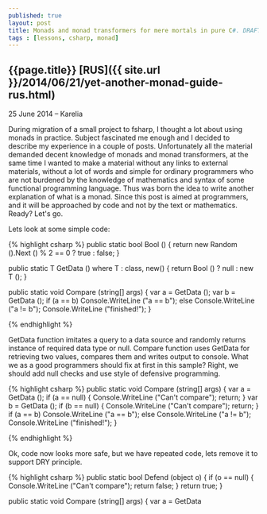 ```yaml
---
published: true
layout: post
title: Monads and monad transformers for mere mortals in pure C#. DRAFT
tags : [lessons, csharp, monad]
---
```


## {{page.title}} [RUS]({{ site.url }}/2014/06/21/yet-another-monad-guide-rus.html)

<p class="meta">25 June 2014 &#8211; Karelia</p>

During migration of a small project to fsharp, I thought a lot about using monads in practice. Subject fascinated me enough and I decided to describe my experience in a couple of posts. Unfortunately all the material demanded decent knowledge of monads and monad transformers, at the same time I wanted to make a material without any links to external materials, without a lot of words and simple for ordinary programmers who are not burdened by the knowledge of mathematics and  syntax of some functional programming language. Thus was born the idea to write another explanation of what is a monad. Since this post is aimed at programmers, and it will be approached by code and not by the text or mathematics. Ready? Let's go.

Lets look at some simple code:

{% highlight csharp %}
public static bool Bool ()
{
	return new Random ().Next () % 2 == 0 ? true : false;
}

public static T GetData<T> () 
	where T : class, new()
{
	return Bool () ? null : new T ();
}

public static void Compare (string[] args)
{
	var a = GetData<Object> ();
	var b = GetData<Object> ();
	if (a == b)
		Console.WriteLine ("a == b");
	else
		Console.WriteLine ("a != b");
	Console.WriteLine ("finished!");
}

{% endhighlight %}

GetData function imitates a query to a data source and randomly returns instance of required data type or null. Compare function uses GetData for retrieving two values, compares them and writes output to console. What we as a good programmers should fix at first in this sample? Right, we should add null checks and use style of defensive programming.

{% highlight csharp %}
public static void Compare (string[] args)
{
	var a = GetData<Object> ();
	if (a == null) {
		Console.WriteLine ("Can't compare");
		return;
	}
	var b = GetData<Object> ();
	if (b == null) {
		Console.WriteLine ("Can't compare");
		return;
	}
	if (a == b)
		Console.WriteLine ("a == b");
	else
		Console.WriteLine ("a != b");
	Console.WriteLine ("finished!");
}

{% endhighlight %}

Ok, code now looks more safe, but we have repeated code, lets remove it to support DRY principle.

{% highlight csharp %}
public static bool Defend (object o)
{
	if (o == null) {
		Console.WriteLine ("Can't compare");
		return false;
	}
	return true;
}

public static void Compare (string[] args)
{
	var a = GetData<Object> ();
	if (Defend (a))
		return;
	var b = GetData<Object> ();
	if (Defend (b))
		return;
	if (a == b)
		Console.WriteLine ("a == b");
	else
		Console.WriteLine ("a != b");
	Console.WriteLine ("finished!");
}
{% endhighlight %}

Looks better, but anyway we must add if check for every GetData invocation. Lets move if check into Defend function.

{% highlight csharp %}
public static string Defend (object a, Func<object, string> f)
{
	return a == null ? "Can't compare" : f (a);
}

public static void Compare (string[] args)
{
	var res = Defend (GetData<Object> (), 
		          (a) => Defend (GetData<Object> (), 
			          (b) => a == b ? "a == b" : "a != b"));

	Console.WriteLine (res);
	Console.WriteLine ("finished!");
}
{% endhighlight %}

Just perfect, but we have a problem in case of using some other type, for example class Test. During execution it will be downcasted to System.Object and we will not be able to use its members. 

{% highlight csharp %}
class Test
{
	public Test ()
	{

	}
	public string Text(){
		return "test";
	}

}
public static void Test(){
	Defend2(new Test(), a=>a.Text());
	// System.Object does not contain a defenition for Text
}
{% endhighlight %}
We can avoid this problem with generic parameters. 
{% highlight csharp %}
public static T Defend<T> (T a, Func<T, T> f)
	where T: class//applied only for TA which can be null
{
	return a == null ? "Can't compare" : f (a);
}
{% endhighlight %}
New problem, we are trying to return a type string instead of a type Test. And what to do? Lets create some type which could store some value or error string.
{% highlight csharp %}
public class Check<T> where T : class
{
	public Check (String errorMessage)
	{
		IsFailed = true;
		FailMesssage = errorMessage;
	}

	public Check (T val)
	{
		Value = val;
	}

	public bool IsFailed {
		get;
		private set;
	}

	public string FailMesssage {
		get;
		private set;
	}

	public T Value {
		get;
		private set;
	}

	public override string ToString ()
	{
		return string.Format (
			"[Check: IsFailed={0}, FailMesssage={1}, Value={2}]",
			 IsFailed, 
			 FailMesssage, 
			 Value);
	}
}

public static Check<TB> Defend<TA,TB> (TA a, Func<TA, TB> f)
			where TA : class
			where TB : class//applied only for TB and TA which can be null
{
	return a == null 
		? new Check<TB> ("Can't compare") 
		: new Check<TB> (f (a));
}
{% endhighlight %}
Looks beautiful. In action:
{% highlight csharp %}
public static void Compare (string[] args)
{
	//expected Check<Test> but Check<Check<Test>>
	Check<Test> res = Defend (GetData<Test> (),
		a => Defend (GetData<Test> (),
			          b => a == b ? a : b));

	Console.WriteLine (res);
	Console.WriteLine ("finished!\n");
}
{% endhighlight %}
Problem again, our code returns Check< Check< T > > instead of Check< T > and it is not very good. We will change our code to avoid this problem.
{% highlight csharp %}
public class Check<T>
	where T : class
{
	private Check (T val)
	{
		Value = val;
	}

	public static Check<T> Success (T val)
	{
		return new Check<T> (val){ IsFailed = false };
	}

	public static Check<T> Fail ()
	{
		return new Check<T> (null){ IsFailed = true };
	}

	public bool IsFailed {
		get;
		private set;
	}

	public T Value {
		get;
		private set;
	}

	public override string ToString ()
	{
		return string.Format (
			"[Check: IsFailed={0}, Value={2}]", 
			IsFailed, 
			Value);
	}
}

public static Check<TB> Defend<TA,TB> (Check<TA> a, Func<TA, Check<TB>> f)
	where TA : class//applied only for TA which can be null
	where TB : class//applied only for TB which can be null
{
	return a.IsFailed ? Check<TB>.Fail () : f (a.Value);
}

public static Func<Check<T>> Lift<T> (Func<T> f)
	where T : class
{
	return () => {
		var res = f ();
		return res == null ? Check<T>.Fail () : Check<T>.Success (res);
	};
}
{% endhighlight %}
Now null check test lives in a Lift function. And the main task of the function is to wrap any function which returns T into function which returns Check<T>. Problem solved. We can think about it in this way: we have some functions and our function Defend. But to use them together we need to adapt all used functions to Defent function. And this is main purpose of the lift function. 
{% highlight csharp %}
public static void Compare (string[] args)
{
	var getData = Lift<Test> (GetData<Test>);
	Check<Test> res = Defend<Test,Test> (getData (),
		                   a => Defend<Test,Test> (getData (),
			                   b => a == b ? a : b));
	//unable to cast Test to Check<Test>
	Console.WriteLine (res);
	Console.WriteLine ("finished!\n");
}
{% endhighlight %}
Problem, problem, problem. At the end we return result not wrapped into the Check type. Lets write some helper function which wraps any type T into the Check. The name of function will be return. Lets add it and do some refactoring
{% highlight csharp %}
public class Check<T>
{
	private Check (T val)
	{
		Value = val;
	}

	public static Check<T> Success (T val)
	{
		return new Check<T> (val){ IsFailed = false };
	}

	public static Check<T> Fail ()
	{
		return new Check<T> (default(T)){ IsFailed = true };
	}

	public bool IsFailed {
		get;
		private set;
	}

	public T Value {
		get;
		private set;
	}

	public override string ToString ()
	{
		return string.Format (
			"[Check: IsFailed={0}, Value={1}]", 
			IsFailed, 
			Value);
	}
}

public static Check<TB> Defend<TA,TB> (Check<TA> a, Func<TA, Check<TB>> f)
{
	return a.IsFailed ? Check<TB>.Fail () : f (a.Value);
}

public static Func<Check<T>> Lift<T> (Func<T> f)
	where T : class
{
	return () => {
		var res = f ();
		return res == null ? Check<T>.Fail () : Check<T>.Success (res);
	};
}

public static Check<T> Return <T> (T val)
{
	return Check<T>.Success (val);
}

public static void DefesiveCompare (string[] args)
{
	var getData = Lift<Test> (GetData<Test>);
	Check<Test> res = Defend<Test,Test> (getData (), 
		                   a => Defend<Test,Test> (getData (), 
			                   b => Return (a == b ? a : b)));

	Console.WriteLine (res);
	Console.WriteLine ("finished!");
}
{% endhighlight %}
Awesome, it works as expected. So what do we have? Wrapper type Check over any type T, two functions Defend and Return. And this is all what we need to write some defensive code without null checks. But we can write some other wrapper type and define functions Return and Defend over it with a different functionality in function Defend. It will allow us to use the same code, but now with different effect. For example instead of checking we can implement async effect(and we do that later). This pattern is well known as monad, but instead of using Defend name for composition function people usually use name Bind.  One minor problem is that our consuming code looks not very beautiful in terms of wrapped functions and we as imperative developers prefer simple line by line code. Fortunately for us, some solutions are already here. In some programming languages we have support for syntactic sugar over monads: linq expressions in c#, do notation in Haskell and computation expressions in fsharp. Computation expressions is not only for monad syntax, but we will discuss it in next posts. Lets try to adopt our code to linq expressions, we should implement extension function SelectMany for our wrapper type. 
{% highlight csharp %}
public class Check<T>
{
	private Check (T val)
	{
		Value = val;
	}

	public static Check<T> Success (T val)
	{
		return new Check<T> (val){ IsFailed = false };
	}

	public static Check<T> Fail ()
	{
		return new Check<T> (default(T)){ IsFailed = true };
	}

	public bool IsFailed {
		get;
		private set;
	}

	public T Value {
		get;
		private set;
	}

	public override string ToString ()
	{
		return string.Format (
			"[Check: IsFailed={0}, Value={1}]", 
			IsFailed, 
			Value);
	}
}

public static class CheckMonad
{
	public static Check<T> Return<T> (this T value)
	{
		return Check<T>.Success (value);
	}

	public static Check<U> Bind<T, U> (this Check<T> m, Func<T, Check<U>> k)
	{
		return m.IsFailed ? Check<U>.Fail () : k (m.Value);
	}

	public static Func<Check<T>> Lift<T> (Func<T> f)
		where T : class
	{
		return () => {
			var res = f ();
			return res == null ? Check<T>.Fail () : Check<T>.Success (res);
		};
	}

	public static Check<V> SelectMany<T, U, V> (
		this Check<T> id,
		Func<T, Check<U>> k,
		Func<T, U, V> s)
	{
		return id.Bind (x => k (x).Bind (y => s (x, y).Return ()));
	}
}

class Test
{
	public Test ()
	{

	}
}

class MainClass
{
	public static bool Bool ()
	{
		return new Random ().Next () % 2 == 0 ? true : false;
	}

	public static T GetData<T> () 
		where T : class, new()
	{
		return Bool () ? null : new T ();
	}

	static void Main (string[] args)
	{
		var getData = CheckMonad.Lift<Test> (GetData<Test>);
		var res = 
			from a in getData ()
			from b in getData ()
			select a == b ? a : b;

		Console.WriteLine (res);
		Console.WriteLine ("finished!");
	}
}
{% endhighlight %}
Now everything is ok. We can use this way to add syntactic sugar for other wrapper types. One of the advantages of monads is that describing the code over a monad, we can run it on top of other monads, until monad carries within itself the same type. For example, compare the code for the Async monad
{% highlight csharp %}
var getData = AsyncMonad.Lift (GetData);
var res = 
	from a in getData ()
	from b in getData ()
	select a.Substring (0, 10) + b.Substring (10, 20);
{% endhighlight %}
and the Check monad
{% highlight csharp %}
var getData = CheckMonad.Lift (GetData);
var res = 
	from a in getData ()
	from b in getData ()
	select a.Substring (0, 10) + b.Substring (10, 20);
{% endhighlight %}
Very cool, but there is a problem with the composition of monads. We would use the same code with functions that return Async< Check < T > >. However, our code in the Bind function of the type Async knows nothing about nested type Check, so our code will not work, our bind function unwraps only Async and returns Check <T> instead of T. Here monads transformers come into play. What is a monad transformer? This is a sort of thing which is taking an unknown monad as input, adds some functionality of other monad and returns a combined monad. Suppose in our case with monads Async<T> and Check<T> which could not be used together, we can write monads transformers AsyncT<T,ParentMonad> and CheckT<T, ParentMonad>.For our case Async<Check<T>> we can safely do something like this:
{% highlight csharp %}
var getData = CheckT<T, Async<T>>.LiftT (AsyncMonad.Lift (GetData));
var res = 
	from a in getData ()
	from b in getData ()
	select a.Substring (0, 10) + b.Substring (10, 20);
{% endhighlight %}
Usually all "monad in c#"" tutorials ends here with words: this kind of things could exists in languages like Haskell which supports higher kinded types but not in c#. But we as a smart developers well knows that we could implement some workaround over any problem, so lets try to create one. We will look on a typical example with Functor interface. When we solve that not so hard problem we will be able to use the same workaround for implementation of monad transformers in c#. So Functor interface looks like this:
{% highlight csharp %}
interface IFunctor<T> {
	T<B> FMap<A, B>(Func<A, B> f, T<A> a);
}
{% endhighlight %}
Nothing special is here, it describes a function which takes "a" value wrapped into a type T, unwraps it, applies function f to unwrapped value and finally wraps result into the type T. Everything seems to be ok, but we can't write this code in C#. C# doesn't support usage of type variable T as type constructor. I don't want to describe whole problem here and better way to understand this restriction is to copy interface definition into IDE and play with it. It is a good puzzle. Lets try to analyse that problem and solve it step by step. Why do we need type T here? We need it as a constraint to input and output of FMap function. Whey should be have the same wrapper type over different wrapped types. It guards us from incorrect implementations which takes Check<AType> and returns List<BType>. So we need to mark generic type by some other non generic type. How can we do that. It is simple.
{% highlight csharp %}
public abstract class Wrapper
{
	private Wrapper ()
	{
		
	}

	public sealed class WrapperImpl<T> : Wrapper
	{
	}
}
{% endhighlight %}
Interesting. First of all we can be sure that instance of type Wrapper always be the instance of type WrapperImpl. But we need to keep wrapped type somewhere to do safe upcast. Lets introduce special type container, which stores generic type marker with wrapped type. Also we need to rewrite WrapperImple to support it. 
{% highlight csharp %}
public interface IGeneric<T, TCONTAINER>
{

}
public class Wrapper{
	public sealed class WrapperImpl<T> : Wrapper, IGeneric<T, Wrapper>
	{

	}
}
{% endhighlight %}
Now we can add helper method for upcasts.
{% highlight csharp %}
public static class GenericExts
{
	public static TM UpCast<T, TM, TMB> (this IGeneric<T, TMB> m)
		where TM : IGeneric<T, TMB>
	{
		return (TM)m;//safe for single inheritance
	}

	public static IGeneric<T, TMB> DownCast<T, TM, TMB> (this TM m)
		where TM : IGeneric<T, TMB>
	{
		return (TM)m;//safe for single inheritance
	}
}
{% endhighlight %}
And now we can solve our Functor interface problem with type T.
{% highlight csharp %}
public interface IFunctor<T>
{
	CB FMap<A, B, CA, CB> (Func<A, B> f, CA a)
		where CA : IGeneric<A, T>
		where CB : IGeneric<B, T>;
}
{% endhighlight %}
Bingo. One restriction is to follow single inheritance pattern when describing our container classes. Lets try to use out Functor interface in csharp's idiomatic way.
{% highlight csharp %}
//	interface IFunctor<T<_>> {
//		T<B> FMap<A, B>(Func<A, B> f, T<A> a);
//	}
public interface IGeneric<T, TCONTAINER>
{

}

public static class GenericExts
{
	public static TM UpCast<T, TM, TMB> (this IGeneric<T, TMB> m)
		where TM : IGeneric<T, TMB>
	{
		return (TM)m;//safe for single inheritance
	}

	public static IGeneric<T, TMB> DownCast<T, TM, TMB> (this TM m)
		where TM : IGeneric<T, TMB>
	{
		return (TM)m;//safe for single inheritance
	}
}

public interface IFunctor<T>
{
	CB FMap<A, B, CA, CB> (Func<A, B> f, CA a)
		where CA : IGeneric<A, T>
		where CB : IGeneric<B, T>;
}

public interface IFunctorSelf<TGENERIC, TSELF, TVALUE>
	where TSELF : IGeneric<TVALUE, TGENERIC>
{
	CB FMap<B, CB> (Func<TVALUE, B> f)
		where CB : IGeneric<B, TGENERIC>;
}

public abstract class Wrapper
{
	private Wrapper ()
	{
		
	}

	public sealed class WrapperImpl<T> : 
				Wrapper, 
				IGeneric<T, Wrapper>, 
				IFunctorSelf<Wrapper, WrapperImpl<T> , T>
	{
		#region IFunctorSelf implementation

		public CB FMap<B, CB> (Func<T, B> f) where CB : IGeneric<B, Wrapper>
		{
			var res = new WrapperImpl<B> (f (Value));
			return res.Cast<B, CB,Wrapper> ();
		}

		#endregion

		public WrapperImpl (T val)
		{
			Value = val;
		}

		public T Value {
			get;
			set;
		}


	}
}
class MainClass
{
	public static void Main (string[] args)
	{
		var a = new Wrapper.WrapperImpl<int> (1);
		var b = a.FMap<int, Wrapper.WrapperImpl<int>> (x => -x);
		Console.WriteLine ("Value is: " + b.Value);
		Console.ReadLine ();
	}
}
{% endhighlight %}
Now we have everything to implement IMonad interface and later build monad transformers on top of it. 
{% highlight csharp %}
public interface IMonad<T, TMI>
{
	IMonad<TB,TMI> Return<TB> (TB val);
	IMonad<TB,TMI> Bind<TB> (Func<T, IMonad<TB,TMI>> f);
}
public static class MonadSyntax
{
	public static TM Cast<T, TM, TMB> (this IMonad<T, TMB> m)
		where TM : IMonad<T, TMB>
	{
		return (TM)m;//safe for single inheritance
	}

	public static IMonad<V, TMI> SelectMany<T, TMI, U, V> 
	(
		this IMonad<T, TMI> id,
		Func<T, IMonad<U, TMI>> k,
		Func<T, U, V> s)
	{
		return id.Bind (x => k (x).Bind (y => id.Return (s (x, y))));
	}
}
{% endhighlight %}
It should be clear what is going on here. We took our workaround for functor interface and applied it to our IManad interface. Now we can rewrite our Check monad and adapt it to out IMonad interface. Also now we can implement Async monad. Async monad implementation can be used as an example of how to adapt some existing type to monadic interface. In our case we will build Async monad on top of Task<T> type.
{% highlight csharp %}
public class Check
{
	Check ()
	{

	}

	public sealed class CheckM<T>: Check, IMonad<T, Check>
	{
		#region IMonad implementation

		public IMonad<TB, Check> Return<TB> (TB val)
		{
			return CheckM<TB>.Success (val);
		}

		public IMonad<TB, Check> Bind<TB> (Func<T, IMonad<TB, Check>> f)
		{
			return this.IsFailed ? CheckM<TB>.Fail () : f (this.Value);
		}

		#endregion

		CheckM (T val)
		{
			Value = val;
		}

		public static CheckM<T> Success (T val)
		{
			return new CheckM<T> (val){ IsFailed = false };
		}

		public static CheckM<T> Fail ()
		{
			return new CheckM<T> (default(T)){ IsFailed = true };
		}

		public bool IsFailed {
			get;
			private set;
		}

		public T Value {
			get;
			private set;
		}

		public override string ToString ()
		{
			return string.Format (
				"[Check: IsFailed={0}, Value={1}]", 
				IsFailed, 
				Value);
		}
	}
}

public static class CheckMonad
{
	public static Func<Check.CheckM<TB>> Lift<TB> (this Func<TB> f)
		where TB : class
	{
		return () => {
			var res = f ();
			return res == null 
				? Check.CheckM<TB>.Fail () 
				: Check.CheckM<TB>.Success (res);
		};
	}
}
public class Async
{
	Async ()
	{

	}

	public sealed class AsyncM<T>: Async, IMonad<T, Async>
	{
		#region IMonad implementation

		public IMonad<TB, Async> Return<TB> (TB val)
		{
			return new AsyncM<TB>(Task<TB>.FromResult(val));
		}
		//helper method two tasks composition
		private static async Task<TB> BindTasks<TB> (
			Task<T> m, 
			Func<T, Task<TB>> f)
		{
			var r = await m;
			return await f(r);
		}

		public IMonad<TB, Async> Bind<TB> (Func<T, IMonad<TB, Async>> f)
		{
			return new AsyncM<TB>(BindTasks(this.Task, 
				(t) => f(t).CastM<TB, AsyncM<TB>, 
				Async>().Task));
		}

		#endregion

		public AsyncM (Task<T> val)
		{
			Task = val;
		}
		public Task<T> Task {
			get;
			set;
		}
	}
}

public static class AsyncMonad
{
	public static Func<Async.AsyncM<TB>> Lift<TB> (this Func<Task<TB>> f)
		where TB : class
	{
		return () => {
			var res =  f ();
			return new Async.AsyncM<TB>(res);
		};
	}
}
{% endhighlight %}
Ok Check monad works but what about Async<T>?
{% highlight csharp %}
class MainClass
{
	public static Task<String> GetData () 
	{
		return new WebClient().DownloadStringTaskAsync(
			new Uri("http://google.com")
		);
	}

	static void Main (string[] args)
	{
		var getData = AsyncMonad.Lift (GetData);
		var res = 
			from a in getData ()
			from b in getData ()
			select a.Substring(0,10) + b.Substring(10,20);
		var task = res.CastM<string, Async.AsyncM<string>, Async> ().Task;
		Console.WriteLine (task.Result);
		Console.WriteLine ("finished!");
		Console.ReadLine ();
	}
}
{% endhighlight %}
It works as expected, we have polymorphic monads. Time for transformers. We have type Async<Check<T>> it is an Async monad over type Check<T>, but we want to convert it into a monad Async<Check<_>> over the type T. How to do that? We need to wrap Async<Check<T>> into a monad over type T. Lets name it as CheckT transformer for the Check monad. At the end we will have a type like this CheckT<Async<Check<T>>>, it is very similar to a sliced bread. Main thing is that CheckT implements interface IMonad over T and not over Async<Check<T>>>. Repeat one more time: CheckT is a wrapper for types like SomeOtherMonad<CheckMonad<T>> and Lift function for CheckT convert functions which returns SomeMonad<CheckMonad<T>> into functions which returns CheckT<SomeOtherMonad<CheckMonad<T>>>. In Return function it will wrap value into the Check type, and after that will use Return function of other monad to wrap it one more time and finally cast result to type CheckT. Bind function is a little bit harder to understand, but logic is the same. So lets implement the CheckT type. For better understanding I separated Check types into: a container CheckedVal<T>, a monad adapter CheckM for the type CheckedVal<T> and a monad transformer CheckT for the type CheckedVal<T>. Check.CheckM. This separation is artificial and you can merge CheckedVal<T> and CheckM into the single one. Most attention should be paid to place where we put internal monad marker in type CheckT. It is defined in parent type CheckForT<TMI>.CheckT<T>, but not in generic type CheckForT.CheckT<T,TMI>. This constraints our IMonad functions to use the same internal monad marker everywhere. And it is similar to partial type construction. So magic lives here:
{% highlight csharp %}
public class CheckForT<TMI>
{
	CheckForT ()
	{

	}

	public sealed class CheckT<T>: CheckForT<TMI>, IMonad<T, CheckForT<TMI>>
	{
		#region IMonad implementation

		public IMonad<TB, CheckForT<TMI>> Return<TB> (TB val)
		{
			return new CheckT<TB> (
				Value.Return<CheckedVal<TB>> (
					CheckedVal<TB>.Success (val)
				)
			);
		}

		private IMonad<CheckedVal<TB>,TMI> BindInternal<TB> (
			CheckedVal<T> check, 
			Func<T, IMonad<TB, CheckForT<TMI>>> f)
		{
			return check.IsFailed 
				? Value.Return<CheckedVal<TB>> (CheckedVal<TB>.Fail ()) 
				: f (check.Value).CastM<TB, CheckT<TB>,CheckForT<TMI>> ().Value;
		}

		public IMonad<TB, CheckForT<TMI>> Bind<TB> (
			Func<T, IMonad<TB, CheckForT<TMI>>> f)
		{
			var tmp = Value.Bind<CheckedVal<TB>> (
				check => BindInternal (check, f)
			);
			return new CheckT<TB> (tmp);
		}

		#endregion

		public CheckT (IMonad<CheckedVal<T>,TMI> val)
		{
			Value = val;
		}

		public IMonad<CheckedVal<T>,TMI> Value {
			get;
			private set;
		}
	}
}

public static class CheckMonad
{
	public static Func<Check.CheckM<TB>> Lift<TB> (this Func<TB> f)
		where TB : class
	{
		return () => {
			var res = f ();
			return new Check.CheckM<TB> (CheckedVal<TB>.ToCheck (res));
		};
	}

	public static Func<Check.CheckM<TB>> Lift<TB> (
		this Func<CheckedVal<TB>> f)
		where TB : class
	{
		return () => {
			var res = f ();
			return new Check.CheckM<TB> (res);
		};
	}

	public static Func<CheckForT<TMI>.CheckT<TB>> LiftT<TB,TMI> (
		this Func<IMonad<TB,TMI>> f)
		where TB : class
	{
		Func<IMonad<CheckedVal<TB>,TMI>> checkF = () => {
			var m = f ();
			return m.Bind (val => m.Return (CheckedVal<TB>.ToCheck (val)));
		};

		return () => {
			var monad = checkF ();
			return new CheckForT<TMI>.CheckT<TB> (monad);
		};
	}
}
{% endhighlight %}
And now we are ready to implement code for Async<CheckedValue> monad.
{% highlight csharp %}
public static Task<String> GetData ()
{
	//return Task<String>.FromResult ((string)null);//for check tests
	return new WebClient ().DownloadStringTaskAsync (
		new Uri ("http://google.com")
	);
}

static void Main (string[] args)
{
	var getData = CheckMonad.LiftT (AsyncMonad.Lift (GetData));
	var res = 
		from a in getData ()
		from b in getData ()
		select a.Substring (0, 10) + b.Substring (10, 20);
	var checkT = res.CastM<string, CheckForT<Async>
					.CheckT<string>, CheckForT<Async> > ();
	var task = checkT
					.Value
					.CastM<	CheckedVal<string>, 
							Async.AsyncM<CheckedVal<string>>,
							Async> ()
					.Task;
	Console.WriteLine (task.Result);
	Console.WriteLine ("finished!");
	Console.ReadLine ();
}
{% endhighlight %}
Full code [here](https://gist.github.com/ hodzanassredin/28c4208206d9d88908f5 "code"). So we composed two monads into single one. This is real benefit for us now we can write generic code which is polymorphic for different monad types. And one of the monads was just a wrapper over existing type Task<T>. It is clear that we have problems with result unwrapping, but it can be avoided by moving final code into the monad syntax or by creating helper methods like runAsync. I hope this post was helpful for you and now you will be able to read articles about interesting problem solutions like parsing described in therms of monads. In the next chapters we will look at the differences between computation expressions and monads, will find that monads are Turing complete and discuss possibilities of monad application for real world problems and defining different semantics for monadic syntax. 